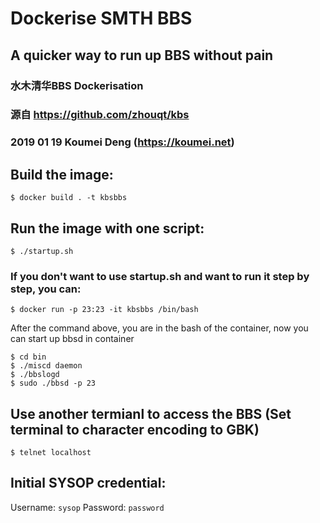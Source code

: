 # Dockerise SMTH BBS
## A quicker way to run up BBS without pain
### 水木清华BBS Dockerisation
### 源自 https://github.com/zhouqt/kbs
### 2019 01 19 Koumei Deng (https://koumei.net)

## Build the image:
```
$ docker build . -t kbsbbs
```

## Run the image with one script:
```
$ ./startup.sh
```

### If you don't want to use startup.sh and want to run it step by step, you can:
```
$ docker run -p 23:23 -it kbsbbs /bin/bash
```
After the command above, you are in the bash of the container, now you can start up bbsd in container
```
$ cd bin
$ ./miscd daemon
$ ./bbslogd
$ sudo ./bbsd -p 23
```

## Use another termianl to access the BBS (Set terminal to character encoding to GBK)
```
$ telnet localhost
```

## Initial SYSOP credential:
Username: `sysop`
Password: `password`